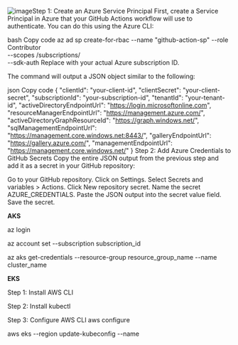 ![image](https://github.com/user-attachments/assets/f7bb07fa-7222-41d5-8938-2677a6aed58c)Step 1: Create an Azure Service Principal
First, create a Service Principal in Azure that your GitHub Actions workflow will use to authenticate. You can do this using the Azure CLI:

bash
Copy code
az ad sp create-for-rbac --name "github-action-sp" --role Contributor \
    --scopes /subscriptions/<your-subscription-id> \
    --sdk-auth
Replace <your-subscription-id> with your actual Azure subscription ID.

The command will output a JSON object similar to the following:

json
Copy code
{
  "clientId": "your-client-id",
  "clientSecret": "your-client-secret",
  "subscriptionId": "your-subscription-id",
  "tenantId": "your-tenant-id",
  "activeDirectoryEndpointUrl": "https://login.microsoftonline.com",
  "resourceManagerEndpointUrl": "https://management.azure.com/",
  "activeDirectoryGraphResourceId": "https://graph.windows.net/",
  "sqlManagementEndpointUrl": "https://management.core.windows.net:8443/",
  "galleryEndpointUrl": "https://gallery.azure.com/",
  "managementEndpointUrl": "https://management.core.windows.net/"
}
Step 2: Add Azure Credentials to GitHub Secrets
Copy the entire JSON output from the previous step and add it as a secret in your GitHub repository:

Go to your GitHub repository.
Click on Settings.
Select Secrets and variables > Actions.
Click New repository secret.
Name the secret AZURE_CREDENTIALS.
Paste the JSON output into the secret value field.
Save the secret.


**AKS**

az login

az account set --subscription subscription_id

az aks get-credentials --resource-group  resource_group_name --name cluster_name

**EKS**

Step 1: Install AWS CLI

Step 2: Install kubectl

Step 3: Configure AWS CLI
aws configure

aws eks --region <your-region> update-kubeconfig --name <your-cluster-name>



